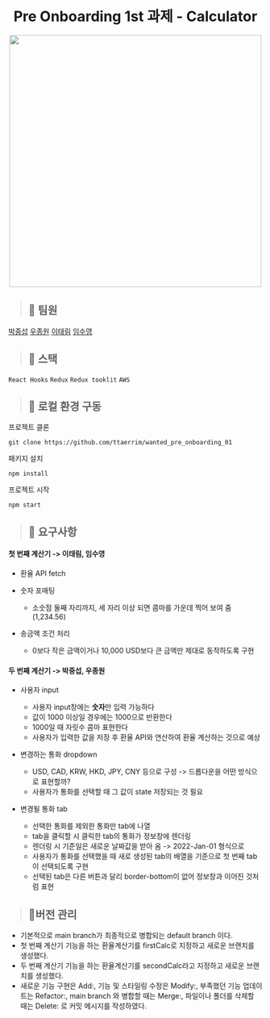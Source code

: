 <h1 align="center"> Pre Onboarding 1st 과제 - Calculator </h1>

<p align="center"><img width="500px" src="https://user-images.githubusercontent.com/43867711/151024262-9b25a17e-b619-49f1-91e4-53157dcf49ec.gif"></p>

> ## 📍 팀원

[박중섭](https://github.com/crucial-sub) [우종원](https://github.com/Ubermensch0608) [이태림](https://github.com/ttaerrim) [임수영](https://github.com/penguin311)

> ## 📍 스택
`React Hooks` `Redux` `Redux tooklit` `AWS`

> ## 📍 로컬 환경 구동

프로젝트 클론

```
git clone https://github.com/ttaerrim/wanted_pre_onboarding_01
```

패키지 설치

```
npm install
```

프로젝트 시작

```
npm start
```

> ## 📍 요구사항

#### 첫 번째 계산기 -> 이태림, 임수영

- 환율 API fetch

- 숫자 포매팅

  - 소숫점 둘째 자리까지, 세 자리 이상 되면 콤마를 가운데 찍어 보여 줌 (1,234.56)

- 송금액 조건 처리
  - 0보다 작은 금액이거나 10,000 USD보다 큰 금액만 제대로 동작하도록 구현

#### 두 번째 계산기 -> 박중섭, 우종원

- 사용자 input

  - 사용자 input창에는 **숫자**만 입력 가능하다
  - 값이 1000 이상일 경우에는 1000으로 반환한다
  - 1000일 때 자릿수 콤마 표현한다
  - 사용자가 입력한 값을 저장 후 환율 API와 연산하여 환율 계산하는 것으로 예상

- 변경하는 통화 dropdown

  - USD, CAD, KRW, HKD, JPY, CNY 등으로 구성 -> 드롭다운을 어떤 방식으로 표현할까?
  - 사용자가 통화를 선택할 때 그 값이 state 저장되는 것 필요

- 변경될 통화 tab
  - 선택한 통화를 제외한 통화만 tab에 나열
  - tab을 클릭할 시 클릭한 tab의 통화가 정보창에 렌더링
  - 렌더링 시 기준일은 새로운 날짜값을 받아 옴 -> 2022-Jan-01 형식으로
  - 사용자가 통화를 선택했을 때 새로 생성된 tab의 배열을 기준으로 첫 번째 tab이 선택되도록 구현
  - 선택된 tab은 다른 버튼과 달리 border-bottom이 없어 정보창과 이어진 것처럼 표현

> ## 📍버전 관리

- 기본적으로 main branch가 최종적으로 병합되는 default branch 이다.
- 첫 번째 계산기 기능을 하는 환율계산기를 firstCalc로 지정하고 새로운 브랜치를 생성했다.
- 두 번째 계산기 기능을 하는 환율계산기를 secondCalc라고 지정하고 새로운 브랜치를 생성했다.
- 새로운 기능 구현은 Add:, 기능 및 스타일링 수정은 Modify:, 부족했던 기능 업데이트는 Refactor:, main branch 와 병합할 때는 Merge:, 파일이나 폴더를 삭제할 때는 Delete: 로 커밋 메시지를 작성하였다.<br/>
